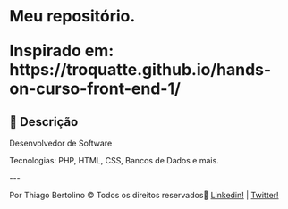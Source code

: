 <h1>
  <br>
  <p>Meu repositório.</p>
  <p>Inspirado em: https://troquatte.github.io/hands-on-curso-front-end-1/</p>
</h1>

## :custard: Descrição

<p>Desenvolvedor de Software</p>
<p>Tecnologias: PHP, HTML, CSS, Bancos de Dados e mais.</p>
---

Por Thiago Bertolino © Todos os direitos reservados:wave: [Linkedin!](https://www.linkedin.com/in/thbertolino/) | [Twitter!](https://twitter.com/thbertolino/)
